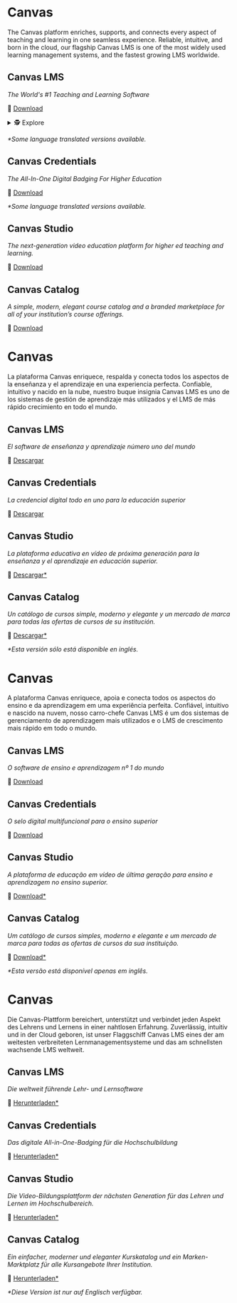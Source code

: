 <div class="lang EN">

# Canvas

The Canvas platform enriches, supports, and connects every aspect of teaching and learning in one seamless experience. Reliable, intuitive, and born in the cloud, our flagship Canvas LMS is one of the most widely used learning management systems, and the fastest growing LMS worldwide.

## Canvas LMS

_The World's #1 Teaching and Learning Software_

💾 [Download](https://inst.bid/canvas/lms/dl)

<details>
<summary>🕵️ Explore</summary>

| Amazon Web Services | |
| ---------------- | - |
| CSA CAIQ | [AWS CAIQ v4.0.2.pdf](https://github.com/thedannywahl/instructure-security-package/raw/canvas-lms/Amazon%20Web%20Services/AWS%20CAIQ%20v4.0.2.pdf)
| Cyber Essentials Plus Certificate  | [AWS CE Plus Certificate.pdf](https://github.com/thedannywahl/instructure-security-package/raw/canvas-lms/Amazon%20Web%20Services/AWS%20CE%20Plus%20Certificate.pdf)
| CSA Star Level 2 Certificate | [AWS CSA Star Level 2 Certificate.pdf](https://github.com/thedannywahl/instructure-security-package/raw/canvas-lms/Amazon%20Web%20Services/AWS%20CSA%20Star%20Level%202%20Certificate.pdf)
| ISO 27001 Certificate | [AWS ISO 27001 Certificate.pdf](https://github.com/thedannywahl/instructure-security-package/raw/canvas-lms/Amazon%20Web%20Services/AWS%20ISO%2027001%20Certificate.pdf)
| ISO 9001 Certificate | [AWS ISO 9001 Certificate.pdf](https://github.com/thedannywahl/instructure-security-package/raw/canvas-lms/Amazon%20Web%20Services/AWS%20ISO%209001%20Certificate.pdf)
| SOC 3 | [AWS SOC 3.pdf](https://github.com/thedannywahl/instructure-security-package/raw/canvas-lms/Amazon%20Web%20Services/AWS%20SOC%203.pdf)


| Instructure | |
| ---------------- | - |
| Business Continuity White Paper  | [Instructure Business Continuity & Disaster Recovery.pdf](https://github.com/thedannywahl/instructure-security-package/raw/canvas-lms/Instructure/Instructure%20Business%20Continuity%20%26%20Disaster%20Recovery.pdf)
| CAIQ | [Instructure CAIQ.xlsx](https://github.com/thedannywahl/instructure-security-package/raw/canvas-lms/Instructure/Instructure%20CAIQ.xlsx)
| CSA Star Certificate | [Instructure CSA Star Certificate.pdf](https://github.com/thedannywahl/instructure-security-package/raw/canvas-lms/Instructure/Instructure%20CSA%20STAR%20Certificate.pdf)
| Cyber Essentials+ Certificate | [Instructure Cyber Essentials Plus.pdf](https://github.com/thedannywahl/instructure-security-package/raw/canvas-lms/Instructure/Instructure%20Cyber%20Essentials%20Plus.pdf)
| Certificate of Insurance (global) | [Instructure Global COI.pdf](https://github.com/thedannywahl/instructure-security-package/raw/canvas-lms/Instructure/Instructure%20Global%20COI.pdf)
| Certificate of Insurance (US) | [Instructure Inc COI.pdf](https://github.com/thedannywahl/instructure-security-package/raw/canvas-lms/Instructure/Instructure%20Inc%20COI.pdf)
| ISO 27001 Certificate | [Instructure ISO 27001 Compliance Certificate.pdf](https://github.com/thedannywahl/instructure-security-package/raw/canvas-lms/Instructure/Instructure%20ISO%2027001%20Compliance%20Certificate.pdf)
| Quality Assurance White Paper | [Instructure Quality Assurance Program.pdf](https://github.com/thedannywahl/instructure-security-package/raw/canvas-lms/Instructure/Instructure%20Quality%20Assurance%20Program.pdf)
| Security White Paper | [Instructure Security Overview.pdf](https://github.com/thedannywahl/instructure-security-package/raw/canvas-lms/Instructure/Instructure%20Security%20Overview.pdf)

| Canvas LMS | |
| ---------------- | - |
| Architecture White Paper | [Canvas LMS Architecture.pdf](https://github.com/thedannywahl/instructure-security-package/raw/canvas-lms/Canvas%20LMS/Canvas%20LMS%20Architecture.pdf)
| HECVAT Full v3.0.4  | [Canvas LMS HECVAT Full.xlsx](https://github.com/thedannywahl/instructure-security-package/raw/canvas-lms/Canvas%20LMS/Canvas%20LMS%20HECVAT%20Full.xlsx)
| SOC 3 | [Canvas LMS SOC 3.pdf](https://github.com/thedannywahl/instructure-security-package/raw/canvas-lms/Canvas%20LMS/Canvas%20LMS%20SOC%203.pdf)
| TX-RAMP Certificate | [Canvas LMS TX-RAMP Level 2 Certification.pdf](https://github.com/thedannywahl/instructure-security-package/raw/canvas-lms/Canvas%20LMS/Canvas%20LMS%20TX-RAMP%20Level%202%20Certification.pdf)
| Security Audit Report | [Canvas Security Audit Report.pdf](https://github.com/thedannywahl/instructure-security-package/blob/canvas-lms/Canvas%20LMS/Canvas%20Security%20Audit%20Report.pdf)

</details>

_*Some language translated versions available._

## Canvas Credentials

_The All-In-One Digital Badging For Higher Education_

💾 [Download](https://inst.bid/canvas/credentials/dl)

_*Some language translated versions available._

## Canvas Studio

_The next-generation video education platform for higher ed teaching and learning._

💾 [Download](https://inst.bid/canvas/studio/dl)

## Canvas Catalog

_A simple, modern, elegant course catalog and a branded marketplace for all of your institution’s course offerings._

💾 [Download](https://inst.bid/canvas/catalog/dl)

</div>
<div class="lang ES_LA">

# Canvas

La plataforma Canvas enriquece, respalda y conecta todos los aspectos de la enseñanza y el aprendizaje en una experiencia perfecta. Confiable, intuitivo y nacido en la nube, nuestro buque insignia Canvas LMS es uno de los sistemas de gestión de aprendizaje más utilizados y el LMS de más rápido crecimiento en todo el mundo.

## Canvas LMS

_El software de enseñanza y aprendizaje número uno del mundo_

💾 [Descargar](https://inst.bid/es-ls/canvas/lms/dl/es)

## Canvas Credentials

_La credencial digital todo en uno para la educación superior_

💾 [Descargar](https://inst.bid/es-la/canvas/credentials/dl/es)

## Canvas Studio

_La plataforma educativa en vídeo de próxima generación para la enseñanza y el aprendizaje en educación superior._

💾 [Descargar*](https://inst.bid/canvas/studio/dl/es)

## Canvas Catalog

_Un catálogo de cursos simple, moderno y elegante y un mercado de marca para todas las ofertas de cursos de su institución._

💾 [Descargar*](https://inst.bid/canvas/catalog/dl/es)

_*Esta versión sólo está disponible en inglés._

</div>
<div class="lang PT_BR">

# Canvas

A plataforma Canvas enriquece, apoia e conecta todos os aspectos do ensino e da aprendizagem em uma experiência perfeita. Confiável, intuitivo e nascido na nuvem, nosso carro-chefe Canvas LMS é um dos sistemas de gerenciamento de aprendizagem mais utilizados e o LMS de crescimento mais rápido em todo o mundo.

## Canvas LMS

_O software de ensino e aprendizagem nº 1 do mundo_

💾 [Download](https://inst.bid/pt-br/canvas/lms/dl/pt)

## Canvas Credentials

_O selo digital multifuncional para o ensino superior_

💾 [Download](https://inst.bid/pt-br/canvas/credentials/dl/pt)

## Canvas Studio

_A plataforma de educação em vídeo de última geração para ensino e aprendizagem no ensino superior._

💾 [Download*](https://inst.bid/canvas/studio/dl)

## Canvas Catalog

_Um catálogo de cursos simples, moderno e elegante e um mercado de marca para todas as ofertas de cursos da sua instituição._

💾 [Download*](https://inst.bid/canvas/catalog/dl)

_*Esta versão está disponível apenas em inglês._

</div>
<div class="lang DE">

# Canvas

Die Canvas-Plattform bereichert, unterstützt und verbindet jeden Aspekt des Lehrens und Lernens in einer nahtlosen Erfahrung. Zuverlässig, intuitiv und in der Cloud geboren, ist unser Flaggschiff Canvas LMS eines der am weitesten verbreiteten Lernmanagementsysteme und das am schnellsten wachsende LMS weltweit.

## Canvas LMS

_Die weltweit führende Lehr- und Lernsoftware_

💾 [Herunterladen*](https://inst.bid/canvas/lms/dl/de)

## Canvas Credentials

_Das digitale All-in-One-Badging für die Hochschulbildung_

💾 [Herunterladen*](https://inst.bid/canvas/credentials/dl/de)

## Canvas Studio

_Die Video-Bildungsplattform der nächsten Generation für das Lehren und Lernen im Hochschulbereich._

💾 [Herunterladen*](https://inst.bid/canvas/studio/dl/de)

## Canvas Catalog

_Ein einfacher, moderner und eleganter Kurskatalog und ein Marken-Marktplatz für alle Kursangebote Ihrer Institution._

💾 [Herunterladen*](https://inst.bid/canvas/catalog/dl/de)

_*Diese Version ist nur auf Englisch verfügbar._

</div>
